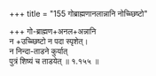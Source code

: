 +++
title = "155 गोब्राह्मणानलान्नानि नोच्च्छिष्टो"

+++
गो-ब्राह्मण+अनल+अन्नानि  
न +उच्च्छिष्टो न पदा स्पृशेत्।  
न निन्दा-ताडने कुर्यात्  
पुत्रं शिष्यं च ताडयेत्  ॥ १.१५५ ॥